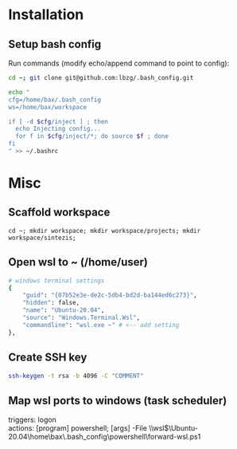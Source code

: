 # Installation

## Setup bash config

Run commands (modify echo/append command to point to config):

```bash
cd ~; git clone git@github.com:lbzg/.bash_config.git
```

```bash
echo "
cfg=/home/bax/.bash_config
ws=/home/bax/workspace

if [ -d $cfg/inject ] ; then
  echo Injecting config...
  for f in $cfg/inject/*; do source $f ; done
fi
" >> ~/.bashrc
```

# Misc

## Scaffold workspace

```
cd ~; mkdir workspace; mkdir workspace/projects; mkdir workspace/sintezis;
```

## Open wsl to ~ (/home/user)

```bash
# windows terminal settings
{
    "guid": "{07b52e3e-de2c-5db4-bd2d-ba144ed6c273}",
    "hidden": false,
    "name": "Ubuntu-20.04",
    "source": "Windows.Terminal.Wsl",
    "commandline": "wsl.exe ~" # <-- add setting
},
```

## Create SSH key

```bash
ssh-keygen -t rsa -b 4096 -C "COMMENT"
```

## Map wsl ports to windows (task scheduler)

triggers: logon  
actions: [program] powershell; [args] -File \\\wsl\$\Ubuntu-20.04\home\bax\\.bash_config\powershell\forward-wsl.ps1

